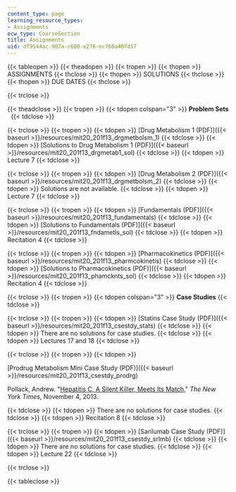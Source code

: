 ```yaml
---
content_type: page
learning_resource_types:
- Assignments
ocw_type: CourseSection
title: Assignments
uid: df9544ac-907a-c680-e276-ec760a407d17
---
```


{{< tableopen >}}
{{< theadopen >}}
{{< tropen >}}
{{< thopen >}}
ASSIGNMENTS
{{< thclose >}}
{{< thopen >}}
SOLUTIONS
{{< thclose >}}
{{< thopen >}}
DUE DATES
{{< thclose >}}

{{< trclose >}}

{{< theadclose >}}
{{< tropen >}}
{{< tdopen colspan="3" >}}
**Problem Sets**  
{{< tdclose >}}

{{< trclose >}}
{{< tropen >}}
{{< tdopen >}}
[Drug Metabolism 1 (PDF)]({{< baseurl >}}/resources/mit20_201f13_drgmetbolsm_1)
{{< tdclose >}}
{{< tdopen >}}
[Solutions to Drug Metabolism 1 (PDF)]({{< baseurl >}}/resources/mit20_201f13_drgmetab1_sol)
{{< tdclose >}}
{{< tdopen >}}
Lecture 7
{{< tdclose >}}

{{< trclose >}}
{{< tropen >}}
{{< tdopen >}}
[Drug Metabolism 2 (PDF)]({{< baseurl >}}/resources/mit20_201f13_drgmetbolsm_2)
{{< tdclose >}}
{{< tdopen >}}
Solutions are not available.
{{< tdclose >}}
{{< tdopen >}}
Lecture 7
{{< tdclose >}}

{{< trclose >}}
{{< tropen >}}
{{< tdopen >}}
[Fundamentals (PDF)]({{< baseurl >}}/resources/mit20_201f13_fundamentals)
{{< tdclose >}}
{{< tdopen >}}
[Solutions to Fundamentals (PDF)]({{< baseurl >}}/resources/mit20_201f13_fndametls_sol)
{{< tdclose >}}
{{< tdopen >}}
Recitation 4
{{< tdclose >}}

{{< trclose >}}
{{< tropen >}}
{{< tdopen >}}
[Pharmacokinetics (PDF)]({{< baseurl >}}/resources/mit20_201f13_pharmcokinetis)
{{< tdclose >}}
{{< tdopen >}}
[Solutions to Pharmacokinetics (PDF)]({{< baseurl >}}/resources/mit20_201f13_phamcknts_sol)
{{< tdclose >}}
{{< tdopen >}}
Recitation 4
{{< tdclose >}}

{{< trclose >}}
{{< tropen >}}
{{< tdopen colspan="3" >}}
**Case Studies**
{{< tdclose >}}

{{< trclose >}}
{{< tropen >}}
{{< tdopen >}}
[Statins Case Study (PDF)]({{< baseurl >}}/resources/mit20_201f13_csestdy_stats)
{{< tdclose >}}
{{< tdopen >}}
There are no solutions for case studies.
{{< tdclose >}}
{{< tdopen >}}
Lectures 17 and 18
{{< tdclose >}}

{{< trclose >}}
{{< tropen >}}
{{< tdopen >}}


[Prodrug Metabolism Mini Case Study (PDF)]({{< baseurl >}}/resources/mit20_201f13_csestdy_prodrg)

Pollack, Andrew. "[Hepatitis C, A Silent Killer, Meets Its Match](http://www.nytimes.com/2013/11/05/health/hepatitis-c-a-silent-killer-meets-its-match.html?_r=0)," _The New York Times_, November 4, 2013.


{{< tdclose >}}
{{< tdopen >}}
There are no solutions for case studies.
{{< tdclose >}}
{{< tdopen >}}
Recitation 8
{{< tdclose >}}

{{< trclose >}}
{{< tropen >}}
{{< tdopen >}}
[Sarilumab Case Study (PDF)]({{< baseurl >}}/resources/mit20_201f13_csestdy_srlmb)
{{< tdclose >}}
{{< tdopen >}}
There are no solutions for case studies.
{{< tdclose >}}
{{< tdopen >}}
Lecture 22
{{< tdclose >}}

{{< trclose >}}

{{< tableclose >}}